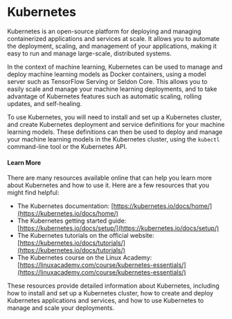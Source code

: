 # Kubernetes

Kubernetes is an open-source platform for deploying and managing containerized applications and services at scale. It allows you to automate the deployment, scaling, and management of your applications, making it easy to run and manage large-scale, distributed systems.

In the context of machine learning, Kubernetes can be used to manage and deploy machine learning models as Docker containers, using a model server such as TensorFlow Serving or Seldon Core. This allows you to easily scale and manage your machine learning deployments, and to take advantage of Kubernetes features such as automatic scaling, rolling updates, and self-healing.

To use Kubernetes, you will need to install and set up a Kubernetes cluster, and create Kubernetes deployment and service definitions for your machine learning models. These definitions can then be used to deploy and manage your machine learning models in the Kubernetes cluster, using the `kubectl` command-line tool or the Kubernetes API.

#### Learn More

There are many resources available online that can help you learn more about Kubernetes and how to use it. Here are a few resources that you might find helpful:

* The Kubernetes documentation: [https://kubernetes.io/docs/home/](https://kubernetes.io/docs/home/)
* The Kubernetes getting started guide: [https://kubernetes.io/docs/setup/](https://kubernetes.io/docs/setup/)
* The Kubernetes tutorials on the official website: [https://kubernetes.io/docs/tutorials/](https://kubernetes.io/docs/tutorials/)
* The Kubernetes course on the Linux Academy: [https://linuxacademy.com/course/kubernetes-essentials/](https://linuxacademy.com/course/kubernetes-essentials/)

These resources provide detailed information about Kubernetes, including how to install and set up a Kubernetes cluster, how to create and deploy Kubernetes applications and services, and how to use Kubernetes to manage and scale your deployments.
